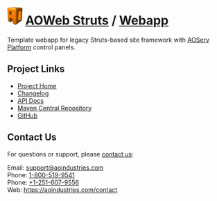 # [<img src="ao-logo.png" alt="AO Logo" width="35" height="40">](https://aoindustries.com/) [AOWeb Struts](https://aoindustries.com/aoweb-struts/) / [Webapp](https://aoindustries.com/aoweb-struts/webapp/)
Template webapp for legacy Struts-based site framework with [AOServ Platform](https://aoindustries.com/aoserv/) control panels.

## Project Links
* [Project Home](https://aoindustries.com/aoweb-struts/webapp/)
* [Changelog](https://aoindustries.com/aoweb-struts/webapp/changelog)
* [API Docs](https://aoindustries.com/aoweb-struts/webapp/apidocs/)
* [Maven Central Repository](https://search.maven.org/#search%7Cgav%7C1%7Cg:%22com.aoindustries%22%20AND%20a:%22aoweb-struts-webapp%22)
* [GitHub](https://github.com/aoindustries/aoweb-struts-webapp)

## Contact Us
For questions or support, please [contact us](https://aoindustries.com/contact):

Email: [support@aoindustries.com](mailto:support@aoindustries.com)  
Phone: [1-800-519-9541](tel:1-800-519-9541)  
Phone: [+1-251-607-9556](tel:+1-251-607-9556)  
Web: https://aoindustries.com/contact
